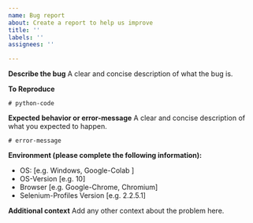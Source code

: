 ```yaml
---
name: Bug report
about: Create a report to help us improve
title: ''
labels: ''
assignees: ''

---
```


**Describe the bug**
A clear and concise description of what the bug is.

**To Reproduce**
```
# python-code
```

**Expected behavior or error-message**
A clear and concise description of what you expected to happen.
```
# error-message
```

**Environment (please complete the following information):**
 - OS: [e.g. Windows, Google-Colab ]
- OS-Version [e.g. 10]
- Browser [e.g. Google-Chrome, Chromium]
 - Selenium-Profiles Version [e.g. 2.2.5.1]

**Additional context**
Add any other context about the problem here.
